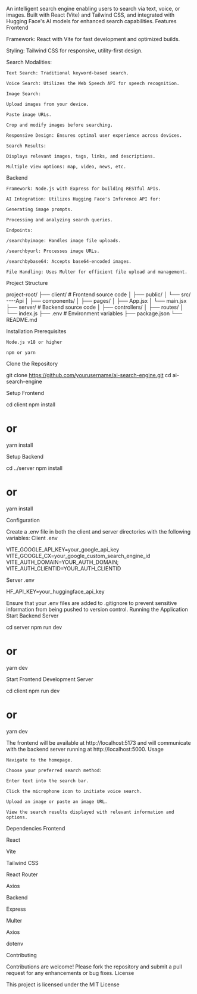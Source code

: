 An intelligent search engine enabling users to search via text, voice, or images. Built with React (Vite) and Tailwind CSS, and integrated with Hugging Face's AI models for enhanced search capabilities.
Features
Frontend

Framework: React with Vite for fast development and optimized builds.

Styling: Tailwind CSS for responsive, utility-first design.

Search Modalities:

    Text Search: Traditional keyword-based search.

    Voice Search: Utilizes the Web Speech API for speech recognition.

    Image Search:

    Upload images from your device.

    Paste image URLs.

    Crop and modify images before searching.

    Responsive Design: Ensures optimal user experience across devices.

    Search Results:

    Displays relevant images, tags, links, and descriptions.

    Multiple view options: map, video, news, etc.

Backend

    Framework: Node.js with Express for building RESTful APIs.

    AI Integration: Utilizes Hugging Face's Inference API for:

    Generating image prompts.

    Processing and analyzing search queries.

    Endpoints:

    /searchbyimage: Handles image file uploads.

    /searchbyurl: Processes image URLs.

    /searchbybase64: Accepts base64-encoded images.

    File Handling: Uses Multer for efficient file upload and management.

Project Structure

project-root/
├── client/                 # Frontend source code
│   ├── public/
│   └── src/
        ----Api
│       ├── components/
│       ├── pages/
│       ├── App.jsx
│       └── main.jsx
├── server/                 # Backend source code
│   ├── controllers/
│   ├── routes/
│   └── index.js
├── .env                    # Environment variables
├── package.json
└── README.md

Installation
Prerequisites

    Node.js v18 or higher

    npm or yarn

Clone the Repository

git clone https://github.com/yourusername/ai-search-engine.git
cd ai-search-engine

Setup Frontend

cd client
npm install
# or
yarn install

Setup Backend

cd ../server
npm install
# or
yarn install

Configuration

Create a .env file in both the client and server directories with the following variables:
Client .env

VITE_GOOGLE_API_KEY=your_google_api_key
VITE_GOOGLE_CX=your_google_custom_search_engine_id
VITE_AUTH_DOMAIN=YOUR_AUTH_DOMAIN;
VITE_AUTH_CLIENTID=YOUR_AUTH_CLIENTID

Server .env

HF_API_KEY=your_huggingface_api_key

Ensure that your .env files are added to .gitignore to prevent sensitive information from being pushed to version control.
Running the Application
Start Backend Server

cd server
npm run dev
# or
yarn dev

Start Frontend Development Server

cd client
npm run dev
# or
yarn dev

The frontend will be available at http://localhost:5173 and will communicate with the backend server running at http://localhost:5000.
Usage

    Navigate to the homepage.

    Choose your preferred search method:

    Enter text into the search bar.

    Click the microphone icon to initiate voice search.

    Upload an image or paste an image URL.

    View the search results displayed with relevant information and options.

Dependencies
Frontend

React

Vite

Tailwind CSS

React Router

Axios

Backend

Express

Multer

Axios

dotenv

Contributing

Contributions are welcome! Please fork the repository and submit a pull request for any enhancements or bug fixes.
License

This project is licensed under the MIT License